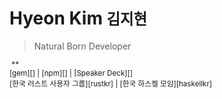 Hyeon Kim <small>김지현</small>
========
> Natural Born Developer

<small>
<a class="fa fa-lg fa-github" href="https://github.com/simnalamburt"></a>
<a class="fa fa-lg fa-facebook-official" href="https://facebook.com/hyeon.kim.188"></a>
<a class="fa fa-lg fa-twitter" href="https://twitter.com/simnalamburt"></a>
&nbsp;*<simnalamburt@gmail.com>*
<br>
[gem][] | [npm][] | [Speaker Deck][]<br>
[한국 러스트 사용자 그룹][rustkr] | [한국 하스켈 모임][haskellkr]<br>
</small>

[gem]: https://rubygems.org/profiles/simnalamburt
[npm]: https://www.npmjs.com/~simnalamburt
[Speaker Deck]: https://speakerdeck.com/simnalamburt
[rustkr]: http://rust-kr.org
[haskellkr]: http://haskell.kr
